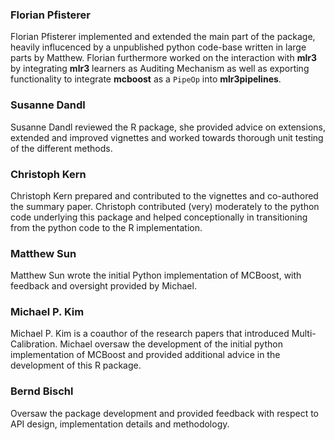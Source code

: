 ### Florian Pfisterer

Florian Pfisterer implemented and extended the main part of the package, heavily influcenced by
a unpublished python code-base written in large parts by Matthew. Florian furthermore worked on the interaction with
**mlr3** by integrating **mlr3** learners as Auditing Mechanism as well as exporting functionality to integrate
**mcboost** as a `PipeOp` into **mlr3pipelines**.

### Susanne Dandl

Susanne Dandl reviewed the R package, she provided advice on extensions, extended and improved vignettes
and worked towards thorough unit testing of the different methods.

### Christoph Kern

Christoph Kern prepared and contributed to the vignettes and co-authored the summary paper. Christoph contributed (very) moderately to the python code underlying this package and helped conceptionally in transitioning from the python code to the R implementation.

### Matthew Sun

Matthew Sun wrote the initial Python implementation of MCBoost, with feedback and oversight provided by Michael.

### Michael P. Kim

Michael P. Kim is a coauthor of the research papers that introduced Multi-Calibration.
Michael oversaw the development of the initial python implementation of MCBoost
and provided additional advice in the development of this R package.

### Bernd Bischl

Oversaw the package development and provided feedback with respect to API design, implementation details and methodology.
